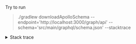 Try to run 
> ./gradlew downloadApolloSchema --endpoint='http://localhost:3000/graph/api' --schema='src/main/graphql/schema.json' --stacktrace

<details>
  <summary> Stack trace </summary>
  
  * Exception is:
org.gradle.api.tasks.TaskExecutionException: Execution failed for task ':app:downloadApolloSchema'.
        at org.gradle.api.internal.tasks.execution.ExecuteActionsTaskExecuter.lambda$executeIfValid$3(ExecuteActionsTaskExecuter.java:186)
        at org.gradle.internal.Try$Failure.ifSuccessfulOrElse(Try.java:268)
        at org.gradle.api.internal.tasks.execution.ExecuteActionsTaskExecuter.executeIfValid(ExecuteActionsTaskExecuter.java:184)
        at org.gradle.api.internal.tasks.execution.ExecuteActionsTaskExecuter.execute(ExecuteActionsTaskExecuter.java:173)
        at org.gradle.api.internal.tasks.execution.CleanupStaleOutputsExecuter.execute(CleanupStaleOutputsExecuter.java:109)
        at org.gradle.api.internal.tasks.execution.FinalizePropertiesTaskExecuter.execute(FinalizePropertiesTaskExecuter.java:46)
        at org.gradle.api.internal.tasks.execution.ResolveTaskExecutionModeExecuter.execute(ResolveTaskExecutionModeExecuter.java:62)
        at org.gradle.api.internal.tasks.execution.SkipTaskWithNoActionsExecuter.execute(SkipTaskWithNoActionsExecuter.java:57)
        at org.gradle.api.internal.tasks.execution.SkipOnlyIfTaskExecuter.execute(SkipOnlyIfTaskExecuter.java:56)
        at org.gradle.api.internal.tasks.execution.CatchExceptionTaskExecuter.execute(CatchExceptionTaskExecuter.java:36)
        at org.gradle.api.internal.tasks.execution.EventFiringTaskExecuter$1.executeTask(EventFiringTaskExecuter.java:77)
        at org.gradle.api.internal.tasks.execution.EventFiringTaskExecuter$1.call(EventFiringTaskExecuter.java:55)
        at org.gradle.api.internal.tasks.execution.EventFiringTaskExecuter$1.call(EventFiringTaskExecuter.java:52)
        at org.gradle.internal.operations.DefaultBuildOperationRunner$CallableBuildOperationWorker.execute(DefaultBuildOperationRunner.java:200)
        at org.gradle.internal.operations.DefaultBuildOperationRunner$CallableBuildOperationWorker.execute(DefaultBuildOperationRunner.java:195)
        at org.gradle.internal.operations.DefaultBuildOperationRunner$3.execute(DefaultBuildOperationRunner.java:75)
        at org.gradle.internal.operations.DefaultBuildOperationRunner$3.execute(DefaultBuildOperationRunner.java:68)
        at org.gradle.internal.operations.DefaultBuildOperationRunner.execute(DefaultBuildOperationRunner.java:153)
        at org.gradle.internal.operations.DefaultBuildOperationRunner.execute(DefaultBuildOperationRunner.java:68)
        at org.gradle.internal.operations.DefaultBuildOperationRunner.call(DefaultBuildOperationRunner.java:62)
        at org.gradle.internal.operations.DefaultBuildOperationExecutor.lambda$call$2(DefaultBuildOperationExecutor.java:76)
        at org.gradle.internal.operations.UnmanagedBuildOperationWrapper.callWithUnmanagedSupport(UnmanagedBuildOperationWrapper.java:54)
        at org.gradle.internal.operations.DefaultBuildOperationExecutor.call(DefaultBuildOperationExecutor.java:76)
        at org.gradle.api.internal.tasks.execution.EventFiringTaskExecuter.execute(EventFiringTaskExecuter.java:52)
        at org.gradle.execution.plan.LocalTaskNodeExecutor.execute(LocalTaskNodeExecutor.java:41)
        at org.gradle.execution.taskgraph.DefaultTaskExecutionGraph$InvokeNodeExecutorsAction.execute(DefaultTaskExecutionGraph.java:411)
        at org.gradle.execution.taskgraph.DefaultTaskExecutionGraph$InvokeNodeExecutorsAction.execute(DefaultTaskExecutionGraph.java:398)
        at org.gradle.execution.taskgraph.DefaultTaskExecutionGraph$BuildOperationAwareExecutionAction.execute(DefaultTaskExecutionGraph.java:391)
        at org.gradle.execution.taskgraph.DefaultTaskExecutionGraph$BuildOperationAwareExecutionAction.execute(DefaultTaskExecutionGraph.java:377)
        at org.gradle.execution.plan.DefaultPlanExecutor$ExecutorWorker.lambda$run$0(DefaultPlanExecutor.java:127)
        at org.gradle.execution.plan.DefaultPlanExecutor$ExecutorWorker.execute(DefaultPlanExecutor.java:191)
        at org.gradle.execution.plan.DefaultPlanExecutor$ExecutorWorker.executeNextNode(DefaultPlanExecutor.java:182)
        at org.gradle.execution.plan.DefaultPlanExecutor$ExecutorWorker.run(DefaultPlanExecutor.java:124)
        at org.gradle.internal.concurrent.ExecutorPolicy$CatchAndRecordFailures.onExecute(ExecutorPolicy.java:64)
        at org.gradle.internal.concurrent.ManagedExecutorImpl$1.run(ManagedExecutorImpl.java:48)
        at org.gradle.internal.concurrent.ThreadFactoryImpl$ManagedThreadRunnable.run(ThreadFactoryImpl.java:56)
Caused by: java.lang.NoClassDefFoundError: Could not initialize class okhttp3.internal.Util
        at okhttp3.RequestBody$Companion.create(RequestBody.kt:145)
        at okhttp3.RequestBody$Companion.create$default(RequestBody.kt:143)
        at com.apollographql.apollo.gradle.internal.SchemaHelper.executeQuery$apollo_gradle_plugin(SchemaHelper.kt:39)
        at com.apollographql.apollo.gradle.internal.SchemaDownloader.downloadIntrospection(SchemaDownloader.kt:11)
        at com.apollographql.apollo.gradle.internal.ApolloDownloadSchemaCliTask.taskAction(ApolloDownloadSchemaCliTask.kt:154)
        at java.base/jdk.internal.reflect.NativeMethodAccessorImpl.invoke0(Native Method)
        at java.base/jdk.internal.reflect.NativeMethodAccessorImpl.invoke(NativeMethodAccessorImpl.java:62)
        at java.base/jdk.internal.reflect.DelegatingMethodAccessorImpl.invoke(DelegatingMethodAccessorImpl.java:43)
        at org.gradle.internal.reflect.JavaMethod.invoke(JavaMethod.java:104)
        at org.gradle.api.internal.project.taskfactory.StandardTaskAction.doExecute(StandardTaskAction.java:58)
        at org.gradle.api.internal.project.taskfactory.StandardTaskAction.execute(StandardTaskAction.java:51)
        at org.gradle.api.internal.project.taskfactory.StandardTaskAction.execute(StandardTaskAction.java:29)
        at org.gradle.api.internal.tasks.execution.ExecuteActionsTaskExecuter$2.run(ExecuteActionsTaskExecuter.java:494)
        at org.gradle.internal.operations.DefaultBuildOperationRunner$1.execute(DefaultBuildOperationRunner.java:29)
        at org.gradle.internal.operations.DefaultBuildOperationRunner$1.execute(DefaultBuildOperationRunner.java:26)
        at org.gradle.internal.operations.DefaultBuildOperationRunner$3.execute(DefaultBuildOperationRunner.java:75)
        at org.gradle.internal.operations.DefaultBuildOperationRunner$3.execute(DefaultBuildOperationRunner.java:68)
        at org.gradle.internal.operations.DefaultBuildOperationRunner.execute(DefaultBuildOperationRunner.java:153)
        at org.gradle.internal.operations.DefaultBuildOperationRunner.execute(DefaultBuildOperationRunner.java:68)
        at org.gradle.internal.operations.DefaultBuildOperationRunner.run(DefaultBuildOperationRunner.java:56)
        at org.gradle.internal.operations.DefaultBuildOperationExecutor.lambda$run$1(DefaultBuildOperationExecutor.java:71)
        at org.gradle.internal.operations.UnmanagedBuildOperationWrapper.runWithUnmanagedSupport(UnmanagedBuildOperationWrapper.java:45)
        at org.gradle.internal.operations.DefaultBuildOperationExecutor.run(DefaultBuildOperationExecutor.java:71)
        at org.gradle.api.internal.tasks.execution.ExecuteActionsTaskExecuter.executeAction(ExecuteActionsTaskExecuter.java:479)
        at org.gradle.api.internal.tasks.execution.ExecuteActionsTaskExecuter.executeActions(ExecuteActionsTaskExecuter.java:462)
        at org.gradle.api.internal.tasks.execution.ExecuteActionsTaskExecuter.access$400(ExecuteActionsTaskExecuter.java:105)
        at org.gradle.api.internal.tasks.execution.ExecuteActionsTaskExecuter$TaskExecution.executeWithPreviousOutputFiles(ExecuteActionsTaskExecuter.java:273)
        at org.gradle.api.internal.tasks.execution.ExecuteActionsTaskExecuter$TaskExecution.execute(ExecuteActionsTaskExecuter.java:251)
        at org.gradle.internal.execution.steps.ExecuteStep.lambda$executeOperation$1(ExecuteStep.java:66)
        at org.gradle.internal.execution.steps.ExecuteStep.executeOperation(ExecuteStep.java:66)
        at org.gradle.internal.execution.steps.ExecuteStep.access$000(ExecuteStep.java:34)
        at org.gradle.internal.execution.steps.ExecuteStep$1.call(ExecuteStep.java:47)
        at org.gradle.internal.execution.steps.ExecuteStep$1.call(ExecuteStep.java:44)
        at org.gradle.internal.operations.DefaultBuildOperationRunner$CallableBuildOperationWorker.execute(DefaultBuildOperationRunner.java:200)
        at org.gradle.internal.operations.DefaultBuildOperationRunner$CallableBuildOperationWorker.execute(DefaultBuildOperationRunner.java:195)
        at org.gradle.internal.operations.DefaultBuildOperationRunner$3.execute(DefaultBuildOperationRunner.java:75)
        at org.gradle.internal.operations.DefaultBuildOperationRunner$3.execute(DefaultBuildOperationRunner.java:68)
        at org.gradle.internal.operations.DefaultBuildOperationRunner.execute(DefaultBuildOperationRunner.java:153)
        at org.gradle.internal.operations.DefaultBuildOperationRunner.execute(DefaultBuildOperationRunner.java:68)
        at org.gradle.internal.operations.DefaultBuildOperationRunner.call(DefaultBuildOperationRunner.java:62)
        at org.gradle.internal.operations.DefaultBuildOperationExecutor.lambda$call$2(DefaultBuildOperationExecutor.java:76)
        at org.gradle.internal.operations.UnmanagedBuildOperationWrapper.callWithUnmanagedSupport(UnmanagedBuildOperationWrapper.java:54)
        at org.gradle.internal.operations.DefaultBuildOperationExecutor.call(DefaultBuildOperationExecutor.java:76)
        at org.gradle.internal.execution.steps.ExecuteStep.execute(ExecuteStep.java:44)
        at org.gradle.internal.execution.steps.ExecuteStep.execute(ExecuteStep.java:34)
        at org.gradle.internal.execution.steps.RemovePreviousOutputsStep.execute(RemovePreviousOutputsStep.java:72)
        at org.gradle.internal.execution.steps.RemovePreviousOutputsStep.execute(RemovePreviousOutputsStep.java:42)
        at org.gradle.internal.execution.steps.ResolveInputChangesStep.execute(ResolveInputChangesStep.java:53)
        at org.gradle.internal.execution.steps.ResolveInputChangesStep.execute(ResolveInputChangesStep.java:39)
        at org.gradle.internal.execution.steps.CancelExecutionStep.execute(CancelExecutionStep.java:44)
        at org.gradle.internal.execution.steps.TimeoutStep.executeWithoutTimeout(TimeoutStep.java:77)
        at org.gradle.internal.execution.steps.TimeoutStep.execute(TimeoutStep.java:58)
        at org.gradle.internal.execution.steps.CreateOutputsStep.execute(CreateOutputsStep.java:54)
        at org.gradle.internal.execution.steps.CreateOutputsStep.execute(CreateOutputsStep.java:32)
        at org.gradle.internal.execution.steps.CaptureStateAfterExecutionStep.execute(CaptureStateAfterExecutionStep.java:57)
        at org.gradle.internal.execution.steps.CaptureStateAfterExecutionStep.execute(CaptureStateAfterExecutionStep.java:38)
        at org.gradle.internal.execution.steps.BroadcastChangingOutputsStep.execute(BroadcastChangingOutputsStep.java:63)
        at org.gradle.internal.execution.steps.BroadcastChangingOutputsStep.execute(BroadcastChangingOutputsStep.java:30)
        at org.gradle.internal.execution.steps.BuildCacheStep.executeWithoutCache(BuildCacheStep.java:176)
        at org.gradle.internal.execution.steps.BuildCacheStep.execute(BuildCacheStep.java:76)
        at org.gradle.internal.execution.steps.BuildCacheStep.execute(BuildCacheStep.java:47)
        at org.gradle.internal.execution.steps.StoreExecutionStateStep.execute(StoreExecutionStateStep.java:43)
        at org.gradle.internal.execution.steps.StoreExecutionStateStep.execute(StoreExecutionStateStep.java:32)
        at org.gradle.internal.execution.steps.RecordOutputsStep.execute(RecordOutputsStep.java:39)
        at org.gradle.internal.execution.steps.RecordOutputsStep.execute(RecordOutputsStep.java:25)
        at org.gradle.internal.execution.steps.SkipUpToDateStep.executeBecause(SkipUpToDateStep.java:102)
        at org.gradle.internal.execution.steps.SkipUpToDateStep.lambda$execute$0(SkipUpToDateStep.java:95)
        at org.gradle.internal.execution.steps.SkipUpToDateStep.execute(SkipUpToDateStep.java:55)
        at org.gradle.internal.execution.steps.SkipUpToDateStep.execute(SkipUpToDateStep.java:39)
        at org.gradle.internal.execution.steps.ResolveChangesStep.execute(ResolveChangesStep.java:83)
        at org.gradle.internal.execution.steps.ResolveChangesStep.execute(ResolveChangesStep.java:44)
        at org.gradle.internal.execution.steps.legacy.MarkSnapshottingInputsFinishedStep.execute(MarkSnapshottingInputsFinishedStep.java:37)
        at org.gradle.internal.execution.steps.legacy.MarkSnapshottingInputsFinishedStep.execute(MarkSnapshottingInputsFinishedStep.java:27)
        at org.gradle.internal.execution.steps.ResolveCachingStateStep.execute(ResolveCachingStateStep.java:96)
        at org.gradle.internal.execution.steps.ResolveCachingStateStep.execute(ResolveCachingStateStep.java:52)
        at org.gradle.internal.execution.steps.CaptureStateBeforeExecutionStep.execute(CaptureStateBeforeExecutionStep.java:83)
        at org.gradle.internal.execution.steps.CaptureStateBeforeExecutionStep.execute(CaptureStateBeforeExecutionStep.java:54)
        at org.gradle.internal.execution.steps.ValidateStep.execute(ValidateStep.java:74)
        at org.gradle.internal.execution.steps.SkipEmptyWorkStep.lambda$execute$2(SkipEmptyWorkStep.java:88)
        at org.gradle.internal.execution.steps.SkipEmptyWorkStep.execute(SkipEmptyWorkStep.java:88)
        at org.gradle.internal.execution.steps.SkipEmptyWorkStep.execute(SkipEmptyWorkStep.java:34)
        at org.gradle.internal.execution.steps.legacy.MarkSnapshottingInputsStartedStep.execute(MarkSnapshottingInputsStartedStep.java:38)
        at org.gradle.internal.execution.steps.LoadExecutionStateStep.execute(LoadExecutionStateStep.java:46)
        at org.gradle.internal.execution.steps.LoadExecutionStateStep.execute(LoadExecutionStateStep.java:34)
        at org.gradle.internal.execution.steps.AssignWorkspaceStep.lambda$execute$0(AssignWorkspaceStep.java:43)
        at org.gradle.api.internal.tasks.execution.ExecuteActionsTaskExecuter$TaskExecution$3.withWorkspace(ExecuteActionsTaskExecuter.java:286)
        at org.gradle.internal.execution.steps.AssignWorkspaceStep.execute(AssignWorkspaceStep.java:43)
        at org.gradle.internal.execution.steps.AssignWorkspaceStep.execute(AssignWorkspaceStep.java:33)
        at org.gradle.internal.execution.steps.IdentityCacheStep.execute(IdentityCacheStep.java:40)
        at org.gradle.internal.execution.steps.IdentityCacheStep.execute(IdentityCacheStep.java:30)
        at org.gradle.internal.execution.steps.IdentifyStep.execute(IdentifyStep.java:54)
        at org.gradle.internal.execution.steps.IdentifyStep.execute(IdentifyStep.java:40)
        at org.gradle.internal.execution.impl.DefaultExecutionEngine.rebuild(DefaultExecutionEngine.java:46)
        at org.gradle.api.internal.tasks.execution.ExecuteActionsTaskExecuter.lambda$executeIfValid$0(ExecuteActionsTaskExecuter.java:182)
        at org.gradle.api.internal.tasks.execution.ExecuteActionsTaskExecuter.executeIfValid(ExecuteActionsTaskExecuter.java:182)
        at org.gradle.api.internal.tasks.execution.ExecuteActionsTaskExecuter.execute(ExecuteActionsTaskExecuter.java:173)
        at org.gradle.api.internal.tasks.execution.CleanupStaleOutputsExecuter.execute(CleanupStaleOutputsExecuter.java:109)
        at org.gradle.api.internal.tasks.execution.FinalizePropertiesTaskExecuter.execute(FinalizePropertiesTaskExecuter.java:46)
        at org.gradle.api.internal.tasks.execution.ResolveTaskExecutionModeExecuter.execute(ResolveTaskExecutionModeExecuter.java:62)
        at org.gradle.api.internal.tasks.execution.SkipTaskWithNoActionsExecuter.execute(SkipTaskWithNoActionsExecuter.java:57)
        at org.gradle.api.internal.tasks.execution.SkipOnlyIfTaskExecuter.execute(SkipOnlyIfTaskExecuter.java:56)
        at org.gradle.api.internal.tasks.execution.CatchExceptionTaskExecuter.execute(CatchExceptionTaskExecuter.java:36)
        at org.gradle.api.internal.tasks.execution.EventFiringTaskExecuter$1.executeTask(EventFiringTaskExecuter.java:77)
        at org.gradle.api.internal.tasks.execution.EventFiringTaskExecuter$1.call(EventFiringTaskExecuter.java:55)
        at org.gradle.api.internal.tasks.execution.EventFiringTaskExecuter$1.call(EventFiringTaskExecuter.java:52)
        at org.gradle.internal.operations.DefaultBuildOperationRunner$CallableBuildOperationWorker.execute(DefaultBuildOperationRunner.java:200)
        at org.gradle.internal.operations.DefaultBuildOperationRunner$CallableBuildOperationWorker.execute(DefaultBuildOperationRunner.java:195)
        at org.gradle.internal.operations.DefaultBuildOperationRunner$3.execute(DefaultBuildOperationRunner.java:75)
        at org.gradle.internal.operations.DefaultBuildOperationRunner$3.execute(DefaultBuildOperationRunner.java:68)
        at org.gradle.internal.operations.DefaultBuildOperationRunner.execute(DefaultBuildOperationRunner.java:153)
        at org.gradle.internal.operations.DefaultBuildOperationRunner.execute(DefaultBuildOperationRunner.java:68)
        at org.gradle.internal.operations.DefaultBuildOperationRunner.call(DefaultBuildOperationRunner.java:62)
        at org.gradle.internal.operations.DefaultBuildOperationExecutor.lambda$call$2(DefaultBuildOperationExecutor.java:76)
        at org.gradle.internal.operations.UnmanagedBuildOperationWrapper.callWithUnmanagedSupport(UnmanagedBuildOperationWrapper.java:54)
        at org.gradle.internal.operations.DefaultBuildOperationExecutor.call(DefaultBuildOperationExecutor.java:76)
        at org.gradle.api.internal.tasks.execution.EventFiringTaskExecuter.execute(EventFiringTaskExecuter.java:52)
        at org.gradle.execution.plan.LocalTaskNodeExecutor.execute(LocalTaskNodeExecutor.java:41)
        at org.gradle.execution.taskgraph.DefaultTaskExecutionGraph$InvokeNodeExecutorsAction.execute(DefaultTaskExecutionGraph.java:411)
        at org.gradle.execution.taskgraph.DefaultTaskExecutionGraph$InvokeNodeExecutorsAction.execute(DefaultTaskExecutionGraph.java:398)
        at org.gradle.execution.taskgraph.DefaultTaskExecutionGraph$BuildOperationAwareExecutionAction.execute(DefaultTaskExecutionGraph.java:391)
        at org.gradle.execution.taskgraph.DefaultTaskExecutionGraph$BuildOperationAwareExecutionAction.execute(DefaultTaskExecutionGraph.java:377)
        at org.gradle.execution.plan.DefaultPlanExecutor$ExecutorWorker.lambda$run$0(DefaultPlanExecutor.java:127)
        at org.gradle.execution.plan.DefaultPlanExecutor$ExecutorWorker.execute(DefaultPlanExecutor.java:191)
        at org.gradle.execution.plan.DefaultPlanExecutor$ExecutorWorker.executeNextNode(DefaultPlanExecutor.java:182)
        at org.gradle.execution.plan.DefaultPlanExecutor$ExecutorWorker.run(DefaultPlanExecutor.java:124)
        at org.gradle.internal.concurrent.ExecutorPolicy$CatchAndRecordFailures.onExecute(ExecutorPolicy.java:64)
        at org.gradle.internal.concurrent.ManagedExecutorImpl$1.run(ManagedExecutorImpl.java:48)
        at org.gradle.internal.concurrent.ThreadFactoryImpl$ManagedThreadRunnable.run(ThreadFactoryImpl.java:56)
</details>
